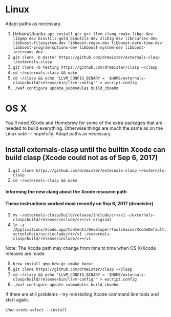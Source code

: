 # Linux
Adapt paths as necessary. 

1. Debian/Ubuntu: `apt install gcc g++ llvm clang cmake libgc-dev libgmp-dev binutils-gold binutils-dev zlib1g-dev libncurses-dev libboost-filesystem-dev libboost-regex-dev libboost-date-time-dev libboost-program-options-dev libboost-system-dev libboost-iostreams-dev`
2. `git clone -b master https://github.com/drmeister/externals-clasp ~/externals-clasp`
3. `git clone -b testing https://github.com/drmeister/clasp ~/clasp`
4. `cd ~/externals-clasp && make`
5. `cd ~/clasp && echo "LLVM_CONFIG_BINARY = '$HOME/externals-clasp/build/release/bin/llvm-config'" > wscript.config`
6. `./waf configure update_submodules build_cboehm`

# OS X
You'll need XCode and Homebrew for some of the extra packages that are needed to build everything. Otherwise things are much the same as on the Linux side -- hopefully. Adapt paths as necessary.

## Install externals-clasp until the builtin Xcode can build clasp (Xcode could not as of Sep 6, 2017)
1. `git clone https://github.com/drmeister/externals-clasp ~/externals-clasp`
2. `cd ~/externals-clasp && make`

#### Informing the new clang about the Xcode resource path
#### These instructions worked most recently on Sep 6, 2017 (drmeister) 

3. `mv ~/externals-clasp/build/release/include/c++/v1 ~/externals-clasp/build/release/include/c++/v1-original`
4. `ln -s /Applications/Xcode.app/Contents/Developer/Toolchains/XcodeDefault.xctoolchain/usr/include/c++/v1 ~/externals-clasp/build/release/include/c++/v1`

Note: The Xcode path may change from time to time when OS X/Xcode releases are made.

5. `brew install gmp bdw-gc cmake boost`
6. `git clone https://github.com/drmeister/clasp ~/clasp`
7. `cd ~/clasp && echo "LLVM_CONFIG_BINARY = '$HOME/externals-clasp/build/release/bin/llvm-config'" > wscript.config`
8. `./waf configure update_submodules build_cboehm`

If there are still problems - try reinstalling Xcode command line tools and start again.

Use:     `xcode-select --install`